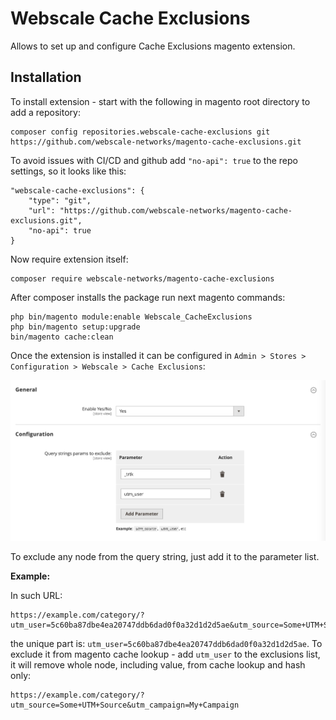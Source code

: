 # Webscale Cache Exclusions 
Allows to set up and configure Cache Exclusions magento extension.

## Installation
To install extension - start with the following in magento root directory to add a repository:
```console
composer config repositories.webscale-cache-exclusions git https://github.com/webscale-networks/magento-cache-exclusions.git
```

To avoid issues with CI/CD and github add `"no-api": true` to the repo settings, so it looks like this:
```console
"webscale-cache-exclusions": {
    "type": "git",
    "url": "https://github.com/webscale-networks/magento-cache-exclusions.git",
    "no-api": true
}
```

Now require extension itself:
```console
composer require webscale-networks/magento-cache-exclusions
```

After composer installs the package run next magento commands:

```console
php bin/magento module:enable Webscale_CacheExclusions
php bin/magento setup:upgrade
bin/magento cache:clean
```

Once the extension is installed it can be configured in `Admin > Stores > Configuration > Webscale > Cache Exclusions`:

![Webscale Cache Exclusions Configuration](Documentation/extension-config.png "Webscale Cache Exclusions Configuration Page")

To exclude any node from the query string, just add it to the parameter list. 

**Example:**

In such URL: 
```
https://example.com/category/?utm_user=5c60ba87dbe4ea20747ddb6dad0f0a32d1d2d5ae&utm_source=Some+UTM+Source&utm_campaign=My+Campaign
``` 
the unique part is: `utm_user=5c60ba87dbe4ea20747ddb6dad0f0a32d1d2d5ae`.
To exclude it from magento cache lookup - add `utm_user` to the exclusions list, it will remove whole node, including value, from cache lookup and hash only:
```
https://example.com/category/?utm_source=Some+UTM+Source&utm_campaign=My+Campaign
```
